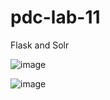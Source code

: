 # pdc-lab-11

Flask and Solr

![image](https://github.com/user-attachments/assets/edf07270-b6f8-4b69-b426-893bc9f50018)

![image](https://github.com/user-attachments/assets/1b665801-165b-42e6-a22e-5ac9b6622c5b)


